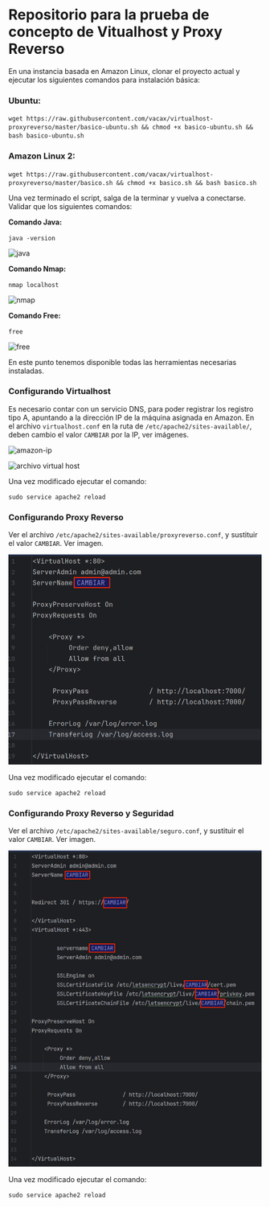 # Repositorio para la prueba de concepto de Vitualhost y Proxy Reverso

En una instancia basada en Amazon Linux, clonar el proyecto actual y ejecutar los siguientes comandos para instalación básica:

### Ubuntu:

`
wget https://raw.githubusercontent.com/vacax/virtualhost-proxyreverso/master/basico-ubuntu.sh && chmod +x basico-ubuntu.sh && bash basico-ubuntu.sh
`

### Amazon Linux 2:
`
wget https://raw.githubusercontent.com/vacax/virtualhost-proxyreverso/master/basico.sh && chmod +x basico.sh && bash basico.sh
`

Una vez terminado el script, salga de la terminar y vuelva a conectarse. Validar que los siguientes comandos:

**Comando Java:**

`
java -version
`

![java](imagenes/java.png)

**Comando Nmap:**

`
nmap localhost
`

![nmap](imagenes/nmap.png)

**Comando Free:**

`
free 
`

![free](imagenes/free.png)

En este punto tenemos disponible todas las herramientas necesarias instaladas.

### **Configurando Virtualhost**

Es necesario contar con un servicio DNS, para poder registrar los registro tipo A, 
apuntando a la dirección IP de la máquina asignada en Amazon. En el archivo ``virtualhost.conf`` 
en la ruta de ``/etc/apache2/sites-available/``, deben cambio el valor ``CAMBIAR`` por la IP, ver imágenes.

![amazon-ip](imagenes/ip-amazo.png)

![archivo virtual host](imagenes/virtualhost.png)

Una vez modificado ejecutar el comando: 
```
sudo service apache2 reload
```

### **Configurando Proxy Reverso**

Ver el archivo ``/etc/apache2/sites-available/proxyreverso.conf``, y sustituir el valor ``CAMBIAR``. Ver imagen.

![Proxy Reverso](imagenes/proxyreverso.png)

Una vez modificado ejecutar el comando:
```
sudo service apache2 reload
```

### **Configurando Proxy Reverso y Seguridad**

Ver el archivo ``/etc/apache2/sites-available/seguro.conf``, y sustituir el valor ``CAMBIAR``. Ver imagen.

![Seguridad y Proxy](imagenes/seguridad.png)

Una vez modificado ejecutar el comando:
```
sudo service apache2 reload
```